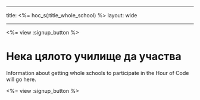 * * *

title: <%= hoc_s(:title_whole_school) %> layout: wide

* * *

<%= view :signup_button %>

# Нека цялото училище да участва

Information about getting whole schools to participate in the Hour of Code will go here.

<%= view :signup_button %>